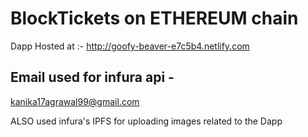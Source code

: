 # BlockTickets on ETHEREUM chain
Dapp Hosted at :- http://goofy-beaver-e7c5b4.netlify.com

## Email used for infura api - 
kanika17agrawal99@gmail.com

ALSO used infura's IPFS for uploading images related to the Dapp
